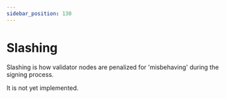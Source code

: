 ```yaml
---
sidebar_position: 130
---
```


# Slashing 

Slashing is how validator nodes are penalized for 'misbehaving' during the signing process.

It is not yet implemented.
